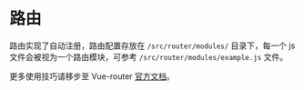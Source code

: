 # 路由

路由实现了自动注册，路由配置存放在 `/src/router/modules/` 目录下，每一个 js 文件会被视为一个路由模块，可参考 `/src/router/modules/example.js` 文件。

更多使用技巧请移步至 Vue-router [官方文档](https://next.router.vuejs.org/zh/)。